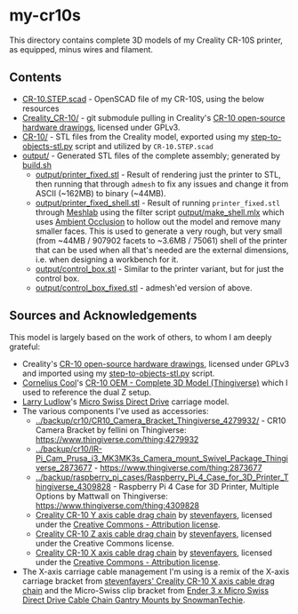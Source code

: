 # my-cr10s

This directory contains complete 3D models of my Creality CR-10S printer, as equipped, minus wires and filament.

## Contents

* [CR-10.STEP.scad](CR-10.STEP.scad) - OpenSCAD file of my CR-10S, using the below resources
* [Creality_CR-10/](Creality_CR-10/) - git submodule pulling in Creality's [CR-10 open-source hardware drawings](https://github.com/Creality3DPrinting/CR-10), licensed under GPLv3.
* [CR-10/](CR-10/) - STL files from the Creality model, exported using my [step-to-objects-stl.py](../README.md#step-to-stl-to-scad-conversion) script and utilized by ``CR-10.STEP.scad``
* [output/](output/) - Generated STL files of the complete assembly; generated by [build.sh](build.sh)
  * [output/printer_fixed.stl](output/printer_fixed.stl) - Result of rendering just the printer to STL, then running that through ``admesh`` to fix any issues and change it from ASCII (~162MB) to binary (~44MB).
  * [output/printer_fixed_shell.stl](output/printer_fixed_shell.stl) - Result of running ``printer_fixed.stl`` through [Meshlab](https://www.meshlab.net/) using the filter script [output/make_shell.mlx](output/make_shell.mlx) which uses [Ambient Occlusion](https://www.embodi3d.com/blogs/entry/425-meshlab-ambient-occlusion-for-hollowing/) to hollow out the model and remove many smaller faces. This is used to generate a very rough, but very small (from ~44MB / 907902 facets to ~3.6MB / 75061) shell of the printer that can be used when all that's needed are the external dimensions, i.e. when designing a workbench for it.
  * [output/control_box.stl](output/control_box.stl) - Similar to the printer variant, but for just the control box.
  * [output/control_box_fixed.stl](output/control_box_fixed.stl) - admesh'ed version of above.

## Sources and Acknowledgements

This model is largely based on the work of others, to whom I am deeply grateful:

* Creality's [CR-10 open-source hardware drawings](https://github.com/Creality3DPrinting/CR-10), licensed under GPLv3 and imported using my [step-to-objects-stl.py](../README.md#step-to-stl-to-scad-conversion) script.
* [Cornelius Cool](https://www.thingiverse.com/cornely_cool)'s [CR-10 OEM - Complete 3D Model (Thingiverse)](https://www.thingiverse.com/thing:3176643) which I used to reference the dual Z setup.
* [Larry Ludlow](https://www.thingiverse.com/madbuda)'s [Micro Swiss Direct Drive](https://www.thingiverse.com/thing:4170190) carriage model.
* The various components I've used as accessories:
  * [../backup/cr10/CR10_Camera_Bracket_Thingiverse_4279932/](../backup/cr10/CR10_Camera_Bracket_Thingiverse_4279932/) - CR10 Camera Bracket by fellini on Thingiverse: https://www.thingiverse.com/thing:4279932
  * [../backup/cr10/IR-Pi_Cam_Prusa_i3_MK3MK3s_Camera_mount_Swivel_Package_Thingiverse_2873677](../backup/cr10/IR-Pi_Cam_Prusa_i3_MK3MK3s_Camera_mount_Swivel_Package_Thingiverse_2873677) - https://www.thingiverse.com/thing:2873677
  * [../backup/raspberry_pi_cases/Raspberry_Pi_4_Case_for_3D_Printer_Thingiverse_4309828](../backup/raspberry_pi_cases/Raspberry_Pi_4_Case_for_3D_Printer_Thingiverse_4309828) - Raspberry Pi 4 Case for 3D Printer, Multiple Options by Mattwall on Thingiverse: https://www.thingiverse.com/thing:4309828
  * [Creality CR-10 Y axis cable drag chain](https://www.thingiverse.com/thing:2708420) by [stevenfayers](https://www.thingiverse.com/stevenfayers), licensed under the [Creative Commons - Attribution license](http://creativecommons.org/licenses/by/3.0/).
  * [Creality CR-10 Z axis cable drag chain](https://www.thingiverse.com/thing:2757810) by [stevenfayers](https://www.thingiverse.com/stevenfayers), licensed under the Creative Commons license.
  * [Creality CR-10 X axis cable drag chain](http://www.thingiverse.com/thing:2923095) by [stevenfayers](https://www.thingiverse.com/stevenfayers), licensed under the [Creative Commons - Attribution license](http://creativecommons.org/licenses/by/3.0/).
* The X-axis carriage cable management I'm using is a remix of the X-axis carriage bracket from [stevenfayers' Creality CR-10 X axis cable drag chain](http://www.thingiverse.com/thing:2923095) and the Micro-Swiss clip bracket from [Ender 3 x Micro Swiss Direct Drive Cable Chain Gantry Mounts by SnowmanTechie](https://www.thingiverse.com/thing:4563903).
